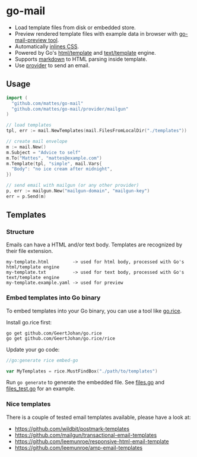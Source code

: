 # go-mail

* Load template files from disk or embedded store.
* Preview rendered template files with example data in browser with [go-mail-preview tool](./go-mail-preview).
* Automatically [inlines CSS](https://github.com/aymerick/douceur).
* Powered by Go's [html/template](https://golang.org/pkg/html/template/) and [text/template](https://golang.org/pkg/text/template/) engine.
* Supports [markdown](https://github.com/yuin/goldmark) to HTML parsing inside template.
* Use [provider](./provider) to send an email.

## Usage

```go
import (
  "github.com/mattes/go-mail"
  "github.com/mattes/go-mail/provider/mailgun"
)

// load templates
tpl, err := mail.NewTemplates(mail.FilesFromLocalDir("./templates"))

// create mail envelope
m := mail.New()
m.Subject = "Advice to self"
m.To("Mattes", "mattes@example.com")
m.Template(tpl, "simple", mail.Vars{
  "Body": "no ice cream after midnight",
})

// send email with mailgun (or any other provider)
p, err := mailgun.New("mailgun-domain", "mailgun-key")
err = p.Send(m)
```

## Templates

### Structure

Emails can have a HTML and/or text body. Templates are recognized by
their file extension.

```
my-template.html         -> used for html body, processed with Go's html/template engine
my-template.txt          -> used for text body, processed with Go's text/template engine
my-template.example.yaml -> used for preview
```

### Embed templates into Go binary

To embed templates into your Go binary, you can use a tool like
[go.rice](https://github.com/GeertJohan/go.rice).

Install go.rice first:

```
go get github.com/GeertJohan/go.rice
go get github.com/GeertJohan/go.rice/rice
```

Update your go code:

```go
//go:generate rice embed-go

var MyTemplates = rice.MustFindBox("./path/to/templates")
```

Run `go generate` to generate the embedded file. See [files.go](./files.go) and
[files_test.go](./files_test.go) for an example.


### Nice templates

There is a couple of tested email templates available, please have a look at:

* https://github.com/wildbit/postmark-templates
* https://github.com/mailgun/transactional-email-templates
* https://github.com/leemunroe/responsive-html-email-template
* https://github.com/leemunroe/amp-email-templates


